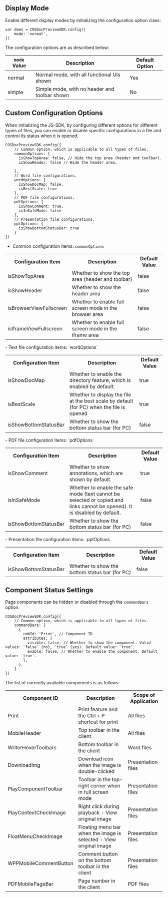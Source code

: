 
## Display Mode

Enable different display modes by initializing the configuration option class:
```plaintext
var demo = COSDocPreviewSDK.config({
    mode: 'normal', 
})
```

The configuration options are as described below:

| `mode` Value        | Description                  | Default Option                                                         | 
| ----------- | ------------------------------------------------------------ | -------------- | 
| normal | Normal mode, with all functional UIs shown | Yes | 
| simple | Simple mode, with no header and toolbar shown | No | 
 
## Custom Configuration Options

When initializing the JS-SDK, by configuring different options for different types of files, you can enable or disable specific configurations in a file and control its status when it is opened.
```plaintext
COSDocPreviewSDK.config({
    // Common option, which is applicable to all types of files.
    commonOptions: {
      isShowTopArea: false, // Hide the top area (header and toolbar).
      isShowHeader: false // Hide the header area.

    },
    // Word file configurations.
    wordOptions: {
      isShowDocMap: false,
      isBestScale: true
    },
    // PDF file configurations.
    pdfOptions: {
      isShowComment: true,
      isInSafeMode: false
    },
    // Presentation file configurations.
    pptOptions: {
      isShowBottomStatusBar: true
    }
})
```

- Common configuration items: `commonOptions`
<table>
	<tr><th>Configuration Item</th><th>Description</th><th>Default Value</th></tr>
	<tr><td>isShowTopArea</td><td>Whether to show the top area (header and toolbar)</td><td>false</td></tr>
	<tr><td>isShowHeader</td><td>Whether to show the header area</td><td>false</td></tr>
	<tr><td>isBrowserViewFullscreen</td><td>Whether to enable full screen mode in the browser area</td><td>false</td></tr>
	<tr><td>isIframeViewFullscreen</td><td>Whether to enable full screen mode in the iframe area</td><td>false</td></tr>
</table>
- Text file configuration items: `wordOptions`
<table>
	<tr><th>Configuration Item</th><th>Description</th><th>Default Value</th></tr>
	<tr><td>isShowDocMap</td><td>Whether to enable the directory feature, which is enabled by default.</td><td>true</td></tr>
	<tr><td>isBestScale</td><td>Whether to display the file at the best scale by default (for PC) when the file is opened</td><td>true</td></tr>
	<tr><td>isShowBottomStatusBar</td><td>Whether to show the bottom status bar (for PC)</td><td>false</td></tr>
</table>
- PDF file configuration items: `pdfOptions`
<table>
	<tr><th>Configuration Item</th><th>Description</th><th>Default Value</th></tr>
	<tr><td>isShowComment</td><td>Whether to show annotations, which are shown by default.</td><td>true</td></tr>
	<tr><td>isInSafeMode</td><td>Whether to enable the safe mode (text cannot be selected or copied and links cannot be opened). It is disabled by default.</td><td>false</td></tr>
	<tr><td>isShowBottomStatusBar</td><td>Whether to show the bottom status bar (for PC)</td><td>false</td></tr>
</table>
- Presentation file configuration items: `pptOptions`
<table>
	<tr><th>Configuration Item</th><th>Description</th><th>Default Value</th></tr>
	<tr><td>isShowBottomStatusBar</td><td>Whether to show the bottom status bar (for PC)</td><td>false</td></tr>
</table>


## Component Status Settings

Page components can be hidden or disabled through the `commandBars` option.

```plaintext
COSDocPreviewSDK.config({
    // Common option, which is applicable to all types of files.
    commandBars: [
      {
        cmbId: 'Print', // Component ID
        attributes: {
          visible: false, // Whether to show the component. Valid values: `false` (no), `true` (yes). Default value: `true`.
          enable: false, // Whether to enable the component. Default value: `true`.
        },
      },
    ]
})
```

The list of currently available components is as follows:

<table>
	<tr><th>Component ID</th><th>Description</th><th>Scope of Application</th></tr>
	<tr><td>Print</td><td>Print feature and the Ctrl + P shortcut for print</td><td>All files</td></tr>
	<tr><td>MobileHeader</td><td>Top toolbar in the client</td><td>All files</td></tr>
	<tr><td>WriterHoverToolbars</td><td>Bottom toolbar in the client</td><td>Word files</td></tr>
	<tr><td>DownloadImg</td><td>Download icon when the image is double-clicked</td><td>Presentation files</td></tr>
	<tr><td>PlayComponentToolbar</td><td>Toolbar in the top-right corner when in full screen mode</td><td>Presentation files</td></tr>
	<tr><td>PlayContextCheckImage</td><td>Right click during playback - View original image</td><td>Presentation files</td></tr>
	<tr><td>FloatMenuCheckImage</td><td>Floating menu bar when the image is selected - View original image</td><td>Presentation files</td></tr>
	<tr><td>WPPMobileCommentButton</td><td>Comment button on the bottom toolbar in the client</td><td>Presentation files</td></tr>
	<tr><td>PDFMobilePageBar</td><td>Page number in the client</td><td>PDF files</td></tr>
</table>